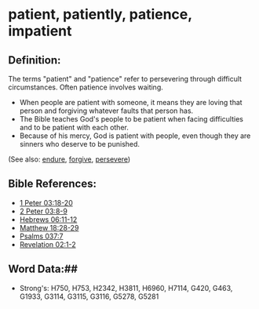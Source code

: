 # patient, patiently, patience, impatient #

## Definition: ##

The terms "patient" and "patience" refer to persevering through difficult circumstances. Often patience involves waiting.

* When people are patient with someone, it means they are loving that person and forgiving whatever faults that person has.
* The Bible teaches God's people to be patient when facing difficulties and to be patient with each other.
* Because of his mercy, God is patient with people, even though they are sinners who deserve to be punished.

(See also: [endure](endure.md), [forgive](../kt/forgive.md), [persevere](perseverance.md))

## Bible References: ##

* [1 Peter 03:18-20](rc://en/tn/help/1pe/03/18)
* [2 Peter 03:8-9](rc://en/tn/help/2pe/03/08)
* [Hebrews 06:11-12](rc://en/tn/help/heb/06/11)
* [Matthew 18:28-29](rc://en/tn/help/mat/18/28)
* [Psalms 037:7](rc://en/tn/help/psa/037/007)
* [Revelation 02:1-2](rc://en/tn/help/rev/02/01)

## Word Data:##

* Strong's: H750, H753, H2342, H3811, H6960, H7114, G420, G463, G1933, G3114, G3115, G3116, G5278, G5281
